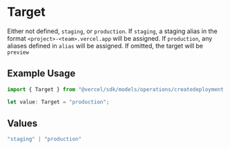 # Target

Either not defined, `staging`, or `production`. If `staging`, a staging alias in the format `<project>-<team>.vercel.app` will be assigned. If `production`, any aliases defined in `alias` will be assigned. If omitted, the target will be `preview`

## Example Usage

```typescript
import { Target } from "@vercel/sdk/models/operations/createdeployment.js";

let value: Target = "production";
```

## Values

```typescript
"staging" | "production"
```
